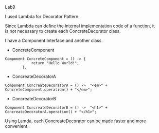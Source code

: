 
Lab9

I used Lambda for Decorator Pattern. 

Since Lambda can define the internal implementation code of a function, it is not necessary to create each ConcreteDecorator class.

I have a Component Interface and another class.


- ConcreteComponent
```
Component ConcreteComponent = () -> {
			return "Hello World!";
		};
```

- ConcreateDecoratorA
```
Component ConcreateDecoratorA = () ->  "<em>" + ConcreteComponent.operation() + "</em>";
```

- ConcreateDecoratorB
```
Component ConcreateDecoratorB = () ->  "<h1>" + ConcreateDecoratorA.operation() + "</h1>";
```		
    

Using Lamda, each ConcreateDecorator can be made faster and more convenient.

  
  
